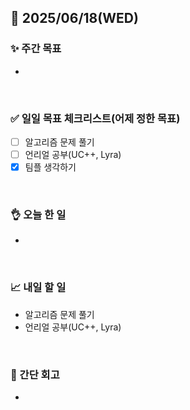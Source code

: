 ## 📅 2025/06/18(WED)


### ✨ 주간 목표

- 

<br/>

### ✅ 일일 목표 체크리스트(어제 정한 목표)

- [ ] 알고리즘 문제 풀기
- [ ] 언리얼 공부(UC++, Lyra)
- [x] 팀플 생각하기

<br/>

### 👌 오늘 한 일

- 
  
<br/>


### 📈 내일 할 일

- 알고리즘 문제 풀기
- 언리얼 공부(UC++, Lyra)

<br/>

### 💭 간단 회고

- 

<br/>
